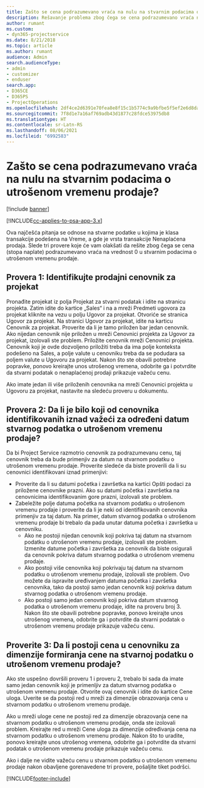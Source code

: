 ```yaml
---
title: Zašto se cena podrazumevano vraća na nulu na stvarnim podacima o utrošenom vremenu prodaje?
description: Rešavanje problema zbog čega se cena podrazumevano vraća na 0 u stvarnim podacima o utrošenom vremenu prodaje.
author: rumant
ms.custom:
- dyn365-projectservice
ms.date: 8/21/2018
ms.topic: article
ms.author: rumant
audience: Admin
search.audienceType:
- admin
- customizer
- enduser
search.app:
- D365CE
- D365PS
- ProjectOperations
ms.openlocfilehash: 2df4ce2d6391e70fea8e8f15c1b5774c9a9bfbe5f5ef2e6d8da8668afd34d4c9
ms.sourcegitcommit: 7f8d1e7a16af769adb43d1877c28fdce53975db8
ms.translationtype: HT
ms.contentlocale: sr-Latn-RS
ms.lasthandoff: 08/06/2021
ms.locfileid: "6992583"
---
```

# <a name="why-is-price-defaulting-to-zero-on-time-sales-actuals"></a>Zašto se cena podrazumevano vraća na nulu na stvarnim podacima o utrošenom vremenu prodaje?

[!include [banner](../includes/psa-now-project-operations.md)]

[!INCLUDE[cc-applies-to-psa-app-3.x](../includes/cc-applies-to-psa-app-3x.md)]

Ova najčešća pitanja se odnose na stvarne podatke u kojima je klasa transakcije podešena na Vreme, a gde je vrsta transakcije Nenaplaćena prodaja. Slede tri provere koje će vam olakšati da rešite zbog čega se cena (stopa naplate) podrazumevano vraća na vrednost 0 u stvarnim podacima o utrošenom vremenu prodaje.

## <a name="check-1-identify-the-sales-price-list-for-the-project"></a>Provera 1: Identifikujte prodajni cenovnik za projekat

Pronađite projekat iz polja Projekat za stvarni podatak i idite na stranicu projekta. Zatim idite do kartice „Sales“ i na a mreži Predmeti ugovora za projekat kliknite na vezu u polju Ugovor za projekat. Otvoriće se stranica Ugovor za projekat. Na stranici Ugovor za projekat, idite na karticu Cenovnik za projekat. Proverite da li je tamo priložen bar jedan cenovnik. Ako nijedan cenovnik nije priložen u mreži Cenovnici projekta za Ugovor za projekat, izolovali ste problem. Priložite cenovnik mreži Cenovnici projekta. Cenovnik koji je ovde dozvoljeno priložiti treba da ima polje konteksta podešeno na Sales, a polje valute u cenovniku treba da se podudara sa poljem valute u Ugovoru za projekat. Nakon što ste obavili potrebne popravke, ponovo kreirajte unos utrošenog vremena, odobrite ga i potvrdite da stvarni podatak o nenaplaćenoj prodaji prikazuje važeću cenu. 

Ako imate jedan ili više priloženih cenovnika na mreži Cenovnici projekta u Ugovoru za projekat, nastavite na sledeću proveru u dokumentu.

## <a name="check-2-are-any-of-the-price-lists-identified-above-valid-for-the-specific-date-of-the-time-sales-actual"></a>Provera 2: Da li je bilo koji od cenovnika identifikovanih iznad važeći za određeni datum stvarnog podatka o utrošenom vremenu prodaje?

Da bi Project Service razmotrio cenovnik za podrazumevanu cenu, taj cenovnik treba da bude primenjiv za datum na stvarnom podatku o utrošenom vremenu prodaje. Proverite sledeće da biste proverili da li su cenovnici identifikovani iznad primenjivi:
- Proverite da li su datumi početka i završetka na kartici Opšti podaci za priložene cenovnike prazni. Ako su datumi početka i završetka na cenovnicima identifikovanim gore prazni, izolovali ste problem. 
- Zabeležite polje datuma početka na stvarnom podatku o utrošenom vremenu prodaje i proverite da li je neki od identifikovanih cenovnika primenjiv za taj datum. Na primer, datum stvarnog podatka o utrošenom vremenu prodaje bi trebalo da pada unutar datuma početka i završetka u cenovniku. 
    - Ako ne postoji nijedan cenovnik koji pokriva taj datum na stvarnom podatku o utrošenom vremenu prodaje, izolovali ste problem. Izmenite datume početka i završetka za cenovnik da biste osigurali da cenovnik pokriva datum stvarnog podatka o utrošenom vremenu prodaje. 
    - Ako postoji više cenovnika koji pokrivaju taj datum na stvarnom podatku o utrošenom vremenu prodaje, izolovali ste problem. Ovo možete da ispravite uređivanjem datuma početka i završetka cenovnika, tako da postoji samo jedan cenovnik koji pokriva datum stvarnog podatka o utrošenom vremenu prodaje. 
    - Ako postoji samo jedan cenovnik koji pokriva datum stvarnog podatka o utrošenom vremenu prodaje, idite na proveru broj 3.
Nakon što ste obavili potrebne popravke, ponovo kreirajte unos utrošenog vremena, odobrite ga i potvrdite da stvarni podatak o utrošenom vremenu prodaje prikazuje važeću cenu.

## <a name="check-3-is-there-a-price-in-the-price-list-for-the-pricing-dimensions-on-the-time-sales-actual"></a>Proverite 3: Da li postoji cena u cenovniku za dimenzije formiranja cene na stvarnoj podatku o utrošenom vremenu prodaje?

Ako ste uspešno dovršili proveru 1 i proveru 2, trebalo bi sada da imate samo jedan cenovnik koji je primenljiv za datum stvarnog podatka o utrošenom vremenu prodaje. Otvorite ovaj cenovnik i idite do kartice Cene uloga. Uverite se da postoji red u mreži za dimenzije obrazovanja cena u stvarnom podatku o utrošenom vremenu prodaje.

Ako u mreži uloge cene ne postoji red za dimenzije obrazovanja cene na stvarnom podatku o utrošenom vremenu prodaje, onda ste izolovali problem. Kreirajte red u mreži Cene uloga za dimenzije određivanja cena na stvarnom podatku o utrošenom vremenu prodaje. Nakon što to uradite, ponovo kreirajte unos utrošenog vremena, odobrite ga i potvrdite da stvarni podatak o utrošenom vremenu prodaje prikazuje važeću cenu.

Ako i dalje ne vidite važeću cenu u stvarnom podatku o utrošenom vremenu prodaje nakon obavljene gorenavedene tri provere, pošaljite tiket podršci. 



[!INCLUDE[footer-include](../includes/footer-banner.md)]